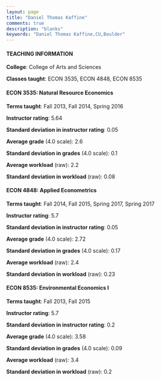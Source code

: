 ```yaml
---
layout: page
title: "Daniel Thomas Kaffine" 
comments: true
description: "blanks"
keywords: "Daniel Thomas Kaffine,CU,Boulder"
---
```

<head>
<script src="https://ajax.googleapis.com/ajax/libs/jquery/2.1.3/jquery.min.js"></script>
<script src="https://dl.dropboxusercontent.com/s/pc42nxpaw1ea4o9/highcharts.js?dl=0"></script>
<!-- <script src="../assets/js/highcharts.js"></script> -->
<style type="text/css">@font-face {
	font-family: "Bebas Neue";
	src: url(https://www.filehosting.org/file/details/544349/BebasNeue Regular.otf) format("opentype");
	}
	h1.Bebas { 
		font-family: "Bebas Neue", Verdana, Tahoma;
	}
</style>
</head>
	   
#### TEACHING INFORMATION

**College**: College of Arts and Sciences

**Classes taught**: ECON 3535, ECON 4848, ECON 8535

#### ECON 3535: Natural Resource Economics

**Terms taught**: Fall 2013, Fall 2014, Spring 2016

**Instructor rating**: 5.64

**Standard deviation in instructor rating**: 0.05

**Average grade** (4.0 scale): 2.6

**Standard deviation in grades** (4.0 scale): 0.1

**Average workload** (raw): 2.2

**Standard deviation in workload** (raw): 0.08

#### ECON 4848: Applied Econometrics

**Terms taught**: Fall 2014, Fall 2015, Spring 2017, Spring 2017

**Instructor rating**: 5.7

**Standard deviation in instructor rating**: 0.05

**Average grade** (4.0 scale): 2.72

**Standard deviation in grades** (4.0 scale): 0.17

**Average workload** (raw): 2.4

**Standard deviation in workload** (raw): 0.23

#### ECON 8535: Environmental Economics I

**Terms taught**: Fall 2013, Fall 2015

**Instructor rating**: 5.7

**Standard deviation in instructor rating**: 0.2

**Average grade** (4.0 scale): 3.58

**Standard deviation in grades** (4.0 scale): 0.09

**Average workload** (raw): 3.4

**Standard deviation in workload** (raw): 0.2

